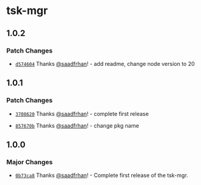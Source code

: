 # tsk-mgr

## 1.0.2

### Patch Changes

- [`d574604`](https://github.com/saadfrhan/tsk-mgr/commit/d574604ae3fbc49cb7ddc718b853fb44f9397a76) Thanks [@saadfrhan](https://github.com/saadfrhan)! - add readme, change node version to 20

## 1.0.1

### Patch Changes

- [`3708620`](https://github.com/saadfrhan/tsk-mgr/commit/3708620ee577c5d34041c06975beb25e93994b52) Thanks [@saadfrhan](https://github.com/saadfrhan)! - complete first release

- [`857670b`](https://github.com/saadfrhan/tsk-mgr/commit/857670b543c49288b075da7bbaa88eb7ccdd6d8c) Thanks [@saadfrhan](https://github.com/saadfrhan)! - change pkg name

## 1.0.0

### Major Changes

- [`0b73ca8`](https://github.com/saadfrhan/tsk-mgr/commit/0b73ca8bacf11d03ffa93102d9e33d276272c122) Thanks [@saadfrhan](https://github.com/saadfrhan)! - Complete first release of the tsk-mgr.
